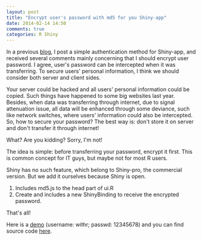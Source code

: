 ```yaml
---
layout: post
title: "Encrypt user's password with md5 for you Shiny-app"
date: 2014-02-14 14:50
comments: true
categories: R Shiny
---
```



In a previous [blog](http://withr.me/blog/2014/01/03/authentication-of-shiny-server-application-using-a-simple-method/), I post a simple authentication method for Shiny-app, and received several comments mainly concerning that I should encrypt user password. I agree, user's password can be intercepted when it was transferring. To secure users' personal information, I think we should consider both server and client sides. 

Your server could be hacked and all users' personal information could be copied. Such things have happened to some big websites last year. Besides, when data was transferring through internet, due to signal attenuation issue, all data will be enhanced through some deviance, such like network switches, where users' information could also be intercepted. So, how to secure your password? The best way is: don't store it on server and don't transfer it through internet!

What? Are you kidding? Sorry, I'm not! 

The idea is simple: before transferring your password, encrypt it first. This is common concept for IT guys, but maybe not for most R users.

Shiny has no such feature, which belong to Shiny-pro, the commercial version. But we add it ourselves because Shiny is open.

1. Includes md5.js to the head part of ui.R
2. Create and includes a new ShinyBinding to receive the encrypted password.

That's all!

Here is a [demo](http://spark.rstudio.com/withr/authentication/) (username: withr; passwd: 12345678) and you can find source code [here](https://gist.github.com/withr/9001831).
